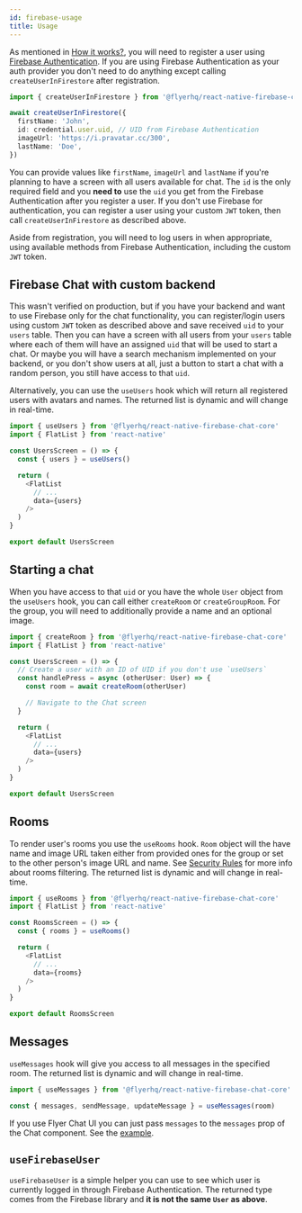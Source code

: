 ```yaml
---
id: firebase-usage
title: Usage
---
```


As mentioned in [How it works?](firebase-overview#how-it-works), you will need to register a user using [Firebase Authentication](https://firebase.google.com/docs/auth). If you are using Firebase Authentication as your auth provider you don't need to do anything except calling `createUserInFirestore` after registration.

```ts
import { createUserInFirestore } from '@flyerhq/react-native-firebase-chat-core'

await createUserInFirestore({
  firstName: 'John',
  id: credential.user.uid, // UID from Firebase Authentication
  imageUrl: 'https://i.pravatar.cc/300',
  lastName: 'Doe',
})
```

You can provide values like `firstName`, `imageUrl` and `lastName` if you're planning to have a screen with all users available for chat. The `id` is the only required field and you **need to** use the `uid` you get from the Firebase Authentication after you register a user. If you don't use Firebase for authentication, you can register a user using your custom `JWT` token, then call `createUserInFirestore` as described above.

Aside from registration, you will need to log users in when appropriate, using available methods from Firebase Authentication, including the custom `JWT` token.

## Firebase Chat with custom backend

This wasn't verified on production, but if you have your backend and want to use Firebase only for the chat functionality, you can register/login users using custom `JWT` token as described above and save received `uid` to your `users` table. Then you can have a screen with all users from your `users` table where each of them will have an assigned `uid` that will be used to start a chat. Or maybe you will have a search mechanism implemented on your backend, or you don't show users at all, just a button to start a chat with a random person, you still have access to that `uid`.

Alternatively, you can use the `useUsers` hook which will return all registered users with avatars and names. The returned list is dynamic and will change in real-time.

```ts
import { useUsers } from '@flyerhq/react-native-firebase-chat-core'
import { FlatList } from 'react-native'

const UsersScreen = () => {
  const { users } = useUsers()

  return (
    <FlatList
      // ...
      data={users}
    />
  )
}

export default UsersScreen
```

## Starting a chat

When you have access to that `uid` or you have the whole `User` object from the `useUsers` hook, you can call either `createRoom` or `createGroupRoom`. For the group, you will need to additionally provide a name and an optional image.

```ts
import { createRoom } from '@flyerhq/react-native-firebase-chat-core'
import { FlatList } from 'react-native'

const UsersScreen = () => {
  // Create a user with an ID of UID if you don't use `useUsers`
  const handlePress = async (otherUser: User) => {
    const room = await createRoom(otherUser)

    // Navigate to the Chat screen
  }

  return (
    <FlatList
      // ...
      data={users}
    />
  )
}

export default UsersScreen
```

## Rooms

To render user's rooms you use the `useRooms` hook. `Room` object will the have name and image URL taken either from provided ones for the group or set to the other person's image URL and name. See [Security Rules](firebase-rules) for more info about rooms filtering. The returned list is dynamic and will change in real-time.

```ts
import { useRooms } from '@flyerhq/react-native-firebase-chat-core'
import { FlatList } from 'react-native'

const RoomsScreen = () => {
  const { rooms } = useRooms()

  return (
    <FlatList
      // ...
      data={rooms}
    />
  )
}

export default RoomsScreen
```

## Messages

`useMessages` hook will give you access to all messages in the specified room. The returned list is dynamic and will change in real-time.

```ts
import { useMessages } from '@flyerhq/react-native-firebase-chat-core'

const { messages, sendMessage, updateMessage } = useMessages(room)
```

If you use Flyer Chat UI you can just pass `messages` to the `messages` prop of the Chat component. See the [example](https://github.com/flyerhq/react-native-firebase-chat-core/blob/main/example/src/screens/ChatScreen/ChatScreen.tsx).

## `useFirebaseUser`

`useFirebaseUser` is a simple helper you can use to see which user is currently logged in through Firebase Authentication. The returned type comes from the Firebase library and **it is not the same `User` as above**.
